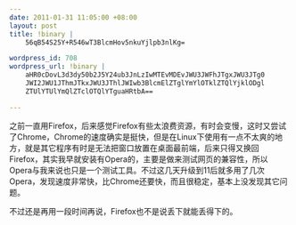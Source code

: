 ```yaml
--- 
date: 2011-01-31 11:05:00 +08:00
layout: post
title: !binary |
    56qB54S25Y+R546wT3BlcmHov5nkuYjlpb3nlKg=

wordpress_id: 708
wordpress_url: !binary |
    aHR0cDovL3d3dy50b2J5Y24ub3JnLzIwMTEvMDEvJWU3JWFhJTgxJWU3JTg0
    JWI2JWU1JThmJTkxJWU3JThlJWIwb3BlcmElZTglYmYlOTklZTQlYjklODgl
    ZTUlYTUlYmQlZTclOTQlYTguaHRtbA==

---
```

之前一直用Firefox，后来感觉Firefox有些太浪费资源，有时会变慢，这时又尝试了Chrome，Chrome的速度确实是挺快，但是在Linux下使用有一点不太爽的地方，就是其它程序有时是无法把窗口放置在桌面最前端，后来只得又换回Firefox，其实我早就安装有Opera的，主要是做来测试网页的兼容性，所以Opera与我来说也只是一个测试工具。不过这几天升级到11后就多用了几次Opera，发现速度非常快，比Chrome还要快，而且很稳定，基本上没发现其它问题。

不过还是再用一段时间再说，Firefox也不是说丢下就能丢得下的。
